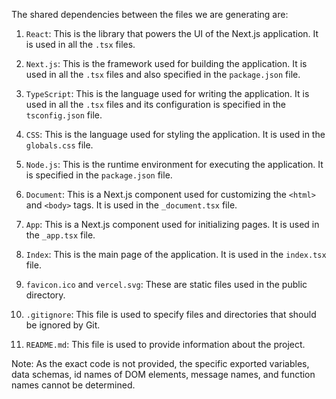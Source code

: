 The shared dependencies between the files we are generating are:

1. `React`: This is the library that powers the UI of the Next.js application. It is used in all the `.tsx` files.

2. `Next.js`: This is the framework used for building the application. It is used in all the `.tsx` files and also specified in the `package.json` file.

3. `TypeScript`: This is the language used for writing the application. It is used in all the `.tsx` files and its configuration is specified in the `tsconfig.json` file.

4. `CSS`: This is the language used for styling the application. It is used in the `globals.css` file.

5. `Node.js`: This is the runtime environment for executing the application. It is specified in the `package.json` file.

6. `Document`: This is a Next.js component used for customizing the `<html>` and `<body>` tags. It is used in the `_document.tsx` file.

7. `App`: This is a Next.js component used for initializing pages. It is used in the `_app.tsx` file.

8. `Index`: This is the main page of the application. It is used in the `index.tsx` file.

9. `favicon.ico` and `vercel.svg`: These are static files used in the public directory.

10. `.gitignore`: This file is used to specify files and directories that should be ignored by Git.

11. `README.md`: This file is used to provide information about the project.

Note: As the exact code is not provided, the specific exported variables, data schemas, id names of DOM elements, message names, and function names cannot be determined.